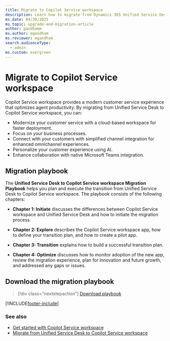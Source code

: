 ```yaml
---
title: Migrate to Copilot Service workspace
description: Learn how to migrate from Dynamics 365 Unified Service Desk to Copilot Service workspace.
ms.date: 04/30/2025
ms.topic: upgrade-and-migration-article
author: gandhamm
ms.author: mgandham
ms.reviewer: mgandham
search.audienceType: 
  - admin
ms.custom: evergreen
---
```


# Migrate to Copilot Service workspace

Copilot Service workspace provides a modern customer service experience that optimizes agent productivity. By migrating from Unified Service Desk to Copilot Service workspace, you can:

- Modernize your customer service with a cloud-based workspace for faster deployment.
- Focus on your business processes.
- Connect with your customers with simplified channel integration for enhanced omnichannel experiences.
- Personalize your customer experience using AI.
- Enhance collaboration with native Microsoft Teams integration.

## Migration playbook

The **Unified Service Desk to Copilot Service workspace Migration Playbook** helps you plan and execute the transition from Unified Service Desk to Copilot Service workspace. The playbook consists of the following chapters:

- **Chapter 1: Initiate** discusses the differences between Copilot Service workspace and Unified Service Desk and how to initiate the migration process.

- **Chapter 2: Explore** describes the Copilot Service workspace app, how to define your transition plan, and how to create a pilot app.

- **Chapter 3: Transition** explains how to build a successful transition plan.

- **Chapter 4: Optimize** discusses how to monitor adoption of the new app, review the migration experience, plan for innovation and future growth, and addressed any gaps or issues.

## Download the migration playbook

> [!div class="nextstepaction"]
> [Download playbook](https://go.microsoft.com/fwlink/?linkid=2197624)

[!INCLUDE[footer-include](../../includes/footer-banner.md)]

### See also

- [Get started with Copilot Service workspace](../../customer-service/implement/csw-overview.md)
- [Migrate from Unified Service Desk to Copilot Service workspace](/dynamics365/guidance/resources/cs-usd-migration-guide)  
